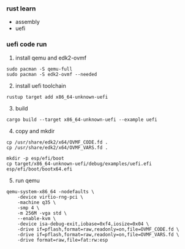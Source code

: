 ### rust learn
+ assembly
+ uefi

### uefi code run
1. install qemu and edk2-ovmf
```shell
sudo pacman -S qemu-full
sudo pacman -S edk2-ovmf --needed
```
2. install uefi toolchain
```shell
rustup target add x86_64-unknown-uefi
```
3. build
```shell
cargo build --target x86_64-unknown-uefi --example uefi
```
4. copy and mkdir
```shell
cp /usr/share/edk2/x64/OVMF_CODE.fd .
cp /usr/share/edk2/x64/OVMF_VARS.fd .

mkdir -p esp/efi/boot
cp target/x86_64-unknown-uefi/debug/examples/uefi.efi esp/efi/boot/bootx64.efi
```
5. run qemu
```shell
qemu-system-x86_64 -nodefaults \
    -device virtio-rng-pci \
    -machine q35 \
    -smp 4 \
    -m 256M -vga std \
    --enable-kvm \
    -device isa-debug-exit,iobase=0xf4,iosize=0x04 \
    -drive if=pflash,format=raw,readonly=on,file=OVMF_CODE.fd \
    -drive if=pflash,format=raw,readonly=on,file=OVMF_VARS.fd \
    -drive format=raw,file=fat:rw:esp
```